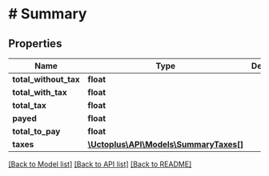# # Summary

## Properties

Name | Type | Description | Notes
------------ | ------------- | ------------- | -------------
**total_without_tax** | **float** |  | [optional]
**total_with_tax** | **float** |  | [optional]
**total_tax** | **float** |  | [optional]
**payed** | **float** |  | [optional]
**total_to_pay** | **float** |  | [optional]
**taxes** | [**\Uctoplus\API\Models\SummaryTaxes[]**](SummaryTaxes.md) |  | [optional]

[[Back to Model list]](../../README.md#models) [[Back to API list]](../../README.md#endpoints) [[Back to README]](../../README.md)
